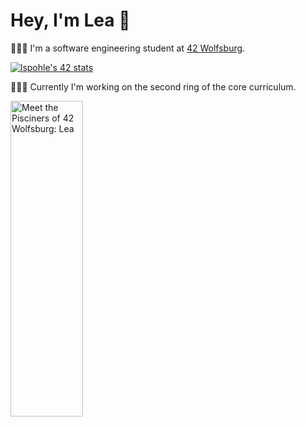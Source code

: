 # Hey, I'm Lea 🤗

👩🏼‍🎓  I'm a software engineering student at [42 Wolfsburg](https://42wolfsburg.de/).

[![lspohle's 42 stats](https://badge42.vercel.app/api/v2/clc39o9vg00590flgbemnvaab/stats?cursusId=21&coalitionId=150)](https://github.com/JaeSeoKim/badge42) 

👩🏼‍💻  Currently I'm working on the second ring of the core curriculum.

<a href="http://www.youtube.com/watch?feature=player_embedded&v=ewsp9ctfadk
" target="_blank"><img src="http://img.youtube.com/vi/ewsp9ctfadk/0.jpg" 
alt="Meet the Pisciners of 42 Wolfsburg: Lea" width="48%" height="36%" /></a>
